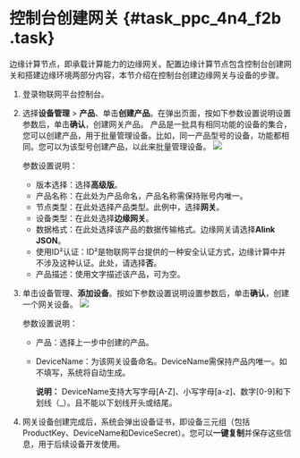 # 控制台创建网关 {#task_ppc_4n4_f2b .task}

边缘计算节点，即承载计算能力的边缘网关。配置边缘计算节点包含控制台创建网关和搭建边缘环境两部分内容，本节介绍在控制台创建边缘网关与设备的步骤。

1.  登录物联网平台控制台。 
2.  选择**设备管理** \> **产品**、单击**创建产品**。在弹出页面，按如下参数设置说明设置参数后，单击**确认**，创建网关产品。 产品是一批具有相同功能的设备的集合，您可以创建产品，用于批量管理设备。比如，同一产品型号的设备，功能都相同。您可以为该型号创建产品，以此来批量管理设备。 ![](http://static-aliyun-doc.oss-cn-hangzhou.aliyuncs.com/assets/img/15096/15410573306543_zh-CN.png) 

    参数设置说明：

    -   版本选择：选择**高级版**。
    -   产品名称：在此处为产品命名，产品名称需保持账号内唯一。
    -   节点类型：在此处选择产品类型。此例中，选择**网关**。
    -   设备类型：在此处选择**边缘网关**。
    -   数据格式：在此处选择该产品的数据传输格式。边缘网关请选择**Alink JSON**。
    -   使用ID²认证：ID²是物联网平台提供的一种安全认证方式，边缘计算中并不涉及这种认证。此处，请选择**否**。
    -   产品描述：使用文字描述该产品，可为空。
3.  单击设备管理、**添加设备**。按如下参数设置说明设置参数后，单击**确认**，创建一个网关设备。 ![](http://static-aliyun-doc.oss-cn-hangzhou.aliyuncs.com/assets/img/15096/15410573306544_zh-CN.png) 

    参数设置说明：

    -   产品：选择上一步中创建的产品。
    -   DeviceName：为该网关设备命名。DeviceName需保持产品内唯一。如不填写，系统将自动生成。

        **说明：** DeviceName支持大写字母\[A-Z\]、小写字母\[a-z\]、数字\[0-9\]和下划线（\_）。且不能以下划线开头或结尾。

4.  网关设备创建完成后，系统会弹出设备证书，即设备三元组（包括ProductKey、DeviceName和DeviceSecret）。您可以**一键复制**并保存这些信息，用于后续设备开发使用。 

